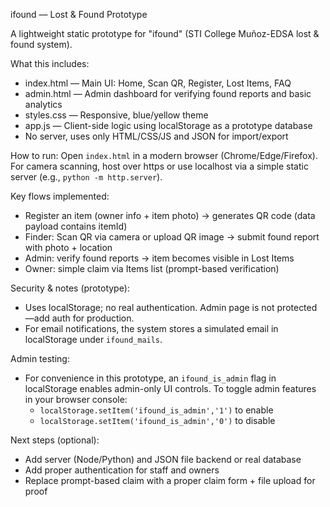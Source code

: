 ifound — Lost & Found Prototype

A lightweight static prototype for "ifound" (STI College Muñoz-EDSA lost & found system).

What this includes:
- index.html — Main UI: Home, Scan QR, Register, Lost Items, FAQ
- admin.html — Admin dashboard for verifying found reports and basic analytics
- styles.css — Responsive, blue/yellow theme
- app.js — Client-side logic using localStorage as a prototype database
- No server, uses only HTML/CSS/JS and JSON for import/export

How to run:
Open `index.html` in a modern browser (Chrome/Edge/Firefox). For camera scanning, host over https or use localhost via a simple static server (e.g., `python -m http.server`).

Key flows implemented:
- Register an item (owner info + item photo) -> generates QR code (data payload contains itemId)
- Finder: Scan QR via camera or upload QR image -> submit found report with photo + location
- Admin: verify found reports -> item becomes visible in Lost Items
- Owner: simple claim via Items list (prompt-based verification)

Security & notes (prototype):
- Uses localStorage; no real authentication. Admin page is not protected—add auth for production.
- For email notifications, the system stores a simulated email in localStorage under `ifound_mails`.

Admin testing:
- For convenience in this prototype, an `ifound_is_admin` flag in localStorage enables admin-only UI controls. To toggle admin features in your browser console:
	- `localStorage.setItem('ifound_is_admin','1')` to enable
	- `localStorage.setItem('ifound_is_admin','0')` to disable

Next steps (optional):
- Add server (Node/Python) and JSON file backend or real database
- Add proper authentication for staff and owners
- Replace prompt-based claim with a proper claim form + file upload for proof

